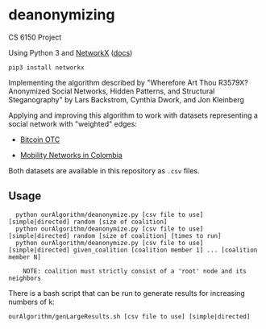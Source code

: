 # deanonymizing
CS 6150 Project

Using Python 3 and [NetworkX](http://networkx.github.io/) ([docs](https://networkx.github.io/documentation/stable/)) 

`pip3 install networkx`

Implementing the algorithm described by "Wherefore Art Thou R3579X? Anonymized Social Networks, Hidden Patterns, and Structural Steganography" by Lars Backstrom, Cynthia Dwork, and Jon Kleinberg

Applying and improving this algorithm to work with datasets representing a social network with "weighted" edges:

* [Bitcoin OTC](https://snap.stanford.edu/data/soc-sign-bitcoinotc.html)

* [Mobility Networks in Colombia](https://icon.colorado.edu/)

Both datasets are available in this repository as `.csv` files.

## Usage 

```
  python ourAlgorithm/deanonymize.py [csv file to use] [simple|directed] random [size of coalition] 
  python ourAlgorithm/deanonymize.py [csv file to use] [simple|directed] random [size of coalition] [times to run]
  python ourAlgorithm/deanonymize.py [csv file to use] [simple|directed] given_coalition [coalition member 1] ... [coalition member N]
  
    NOTE: coalition must strictly consist of a 'root' node and its neighbors
```

There is a bash script that can be run to generate results for increasing numbers of k:

`ourAlgorithm/genLargeResults.sh [csv file to use] [simple|directed]` 
